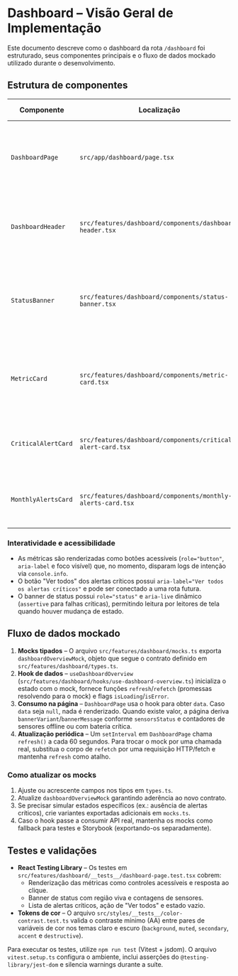 # Dashboard – Visão Geral de Implementação

Este documento descreve como o dashboard da rota `/dashboard` foi estruturado, seus componentes principais e o fluxo de dados mockado utilizado durante o desenvolvimento.

## Estrutura de componentes

| Componente | Localização | Responsabilidades principais |
|------------|-------------|------------------------------|
| `DashboardPage` | `src/app/dashboard/page.tsx` | Composição geral da página. Carrega os dados via `useDashboardOverview`, deriva o estado do banner e distribui métricas, alertas e o detalhamento mensal. |
| `DashboardHeader` | `src/features/dashboard/components/dashboard-header.tsx` | Exibe informações da fazenda (nome, safra, localização) e um resumo de sensores online/offline. Recebe `farm` e `sensorStatus` como props. |
| `StatusBanner` | `src/features/dashboard/components/status-banner.tsx` | Banner de estado com região viva (`role="status"`) e badges com contagem de sensores por estado. Props: `sensorStatus`, `variant`, `message` e `className`. |
| `MetricCard` | `src/features/dashboard/components/metric-card.tsx` | Card de KPI com ícone inferido automaticamente, destaque de tendência e descrição. Props: `metric`, `tone`, `icon`, `className`. |
| `CriticalAlertCard` | `src/features/dashboard/components/critical-alert-card.tsx` | Card para cada alerta crítico com resumo, recomendações e botões opcionais de ação (`onAcknowledge`, `onResolve`). |
| `MonthlyAlertsCard` | `src/features/dashboard/components/monthly-alerts-card.tsx` | Representa a distribuição mensal de alertas (gráfico/visualização). Recebe `alerts` como prop. |

### Interatividade e acessibilidade

- As métricas são renderizadas como botões acessíveis (`role="button"`, `aria-label` e foco visível) que, no momento, disparam logs de intenção via `console.info`.
- O botão "Ver todos" dos alertas críticos possui `aria-label="Ver todos os alertas críticos"` e pode ser conectado a uma rota futura.
- O banner de status possui `role="status"` e `aria-live` dinâmico (`assertive` para falhas críticas), permitindo leitura por leitores de tela quando houver mudança de estado.

## Fluxo de dados mockado

1. **Mocks tipados** – O arquivo `src/features/dashboard/mocks.ts` exporta `dashboardOverviewMock`, objeto que segue o contrato definido em `src/features/dashboard/types.ts`.
2. **Hook de dados** – `useDashboardOverview` (`src/features/dashboard/hooks/use-dashboard-overview.ts`) inicializa o estado com o mock, fornece funções `refresh`/`refetch` (promessas resolvendo para o mock) e flags `isLoading`/`isError`.
3. **Consumo na página** – `DashboardPage` usa o hook para obter `data`. Caso `data` seja `null`, nada é renderizado. Quando existe valor, a página deriva `bannerVariant`/`bannerMessage` conforme `sensorsStatus` e contadores de sensores offline ou com bateria crítica.
4. **Atualização periódica** – Um `setInterval` em `DashboardPage` chama `refresh()` a cada 60 segundos. Para trocar o mock por uma chamada real, substitua o corpo de `refetch` por uma requisição HTTP/fetch e mantenha `refresh` como atalho.

### Como atualizar os mocks

1. Ajuste ou acrescente campos nos tipos em `types.ts`.
2. Atualize `dashboardOverviewMock` garantindo aderência ao novo contrato.
3. Se precisar simular estados específicos (ex.: ausência de alertas críticos), crie variantes exportadas adicionais em `mocks.ts`.
4. Caso o hook passe a consumir API real, mantenha os mocks como fallback para testes e Storybook (exportando-os separadamente).

## Testes e validações

- **React Testing Library** – Os testes em `src/features/dashboard/__tests__/dashboard-page.test.tsx` cobrem:
  - Renderização das métricas como controles acessíveis e resposta ao clique.
  - Banner de status com região viva e contagens de sensores.
  - Lista de alertas críticos, ação de "Ver todos" e estado vazio.
- **Tokens de cor** – O arquivo `src/styles/__tests__/color-contrast.test.ts` valida o contraste mínimo (AA) entre pares de variáveis de cor nos temas claro e escuro (`background`, `muted`, `secondary`, `accent` e `destructive`).

Para executar os testes, utilize `npm run test` (Vitest + jsdom). O arquivo `vitest.setup.ts` configura o ambiente, inclui asserções do `@testing-library/jest-dom` e silencia warnings durante a suíte.
